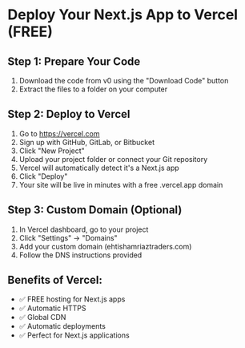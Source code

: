 # Deploy Your Next.js App to Vercel (FREE)

## Step 1: Prepare Your Code
1. Download the code from v0 using the "Download Code" button
2. Extract the files to a folder on your computer

## Step 2: Deploy to Vercel
1. Go to https://vercel.com
2. Sign up with GitHub, GitLab, or Bitbucket
3. Click "New Project"
4. Upload your project folder or connect your Git repository
5. Vercel will automatically detect it's a Next.js app
6. Click "Deploy"
7. Your site will be live in minutes with a free .vercel.app domain

## Step 3: Custom Domain (Optional)
1. In Vercel dashboard, go to your project
2. Click "Settings" → "Domains"
3. Add your custom domain (ehtishamriaztraders.com)
4. Follow the DNS instructions provided

## Benefits of Vercel:
- ✅ FREE hosting for Next.js apps
- ✅ Automatic HTTPS
- ✅ Global CDN
- ✅ Automatic deployments
- ✅ Perfect for Next.js applications

